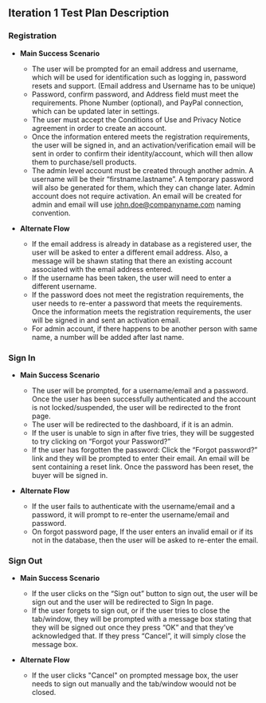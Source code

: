 ## Iteration 1 Test Plan Description

### Registration

* **Main Success Scenario**
  * The user will be prompted for an email address and username, which will be used for identification such as logging in, password resets and support. (Email address and Username has to be unique)
  * Password, confirm password, and Address field must meet the requirements. Phone Number (optional), and PayPal connection, which can be updated later in settings.
  * The user must accept the Conditions of Use and Privacy Notice agreement in order to create an account. 
  * Once the information entered meets the registration requirements, the user will be signed in, and an activation/verification email will be sent in order to confirm their identity/account, which will then allow them to purchase/sell products.
  * The admin level account must be created through another admin. A username will be their “firstname.lastname”.  A temporary password will also be generated for them, which they can change later. Admin account does not require activation. An email will be created for admin and email will use john.doe@companyname.com naming convention.

* **Alternate Flow**
  * If the email address is already in database as a registered user, the user will be asked to enter a different email address. Also, a message will be shawn stating that there an existing account associated with the email address entered.
  * If the username has been taken, the user will need to enter a different username.
  * If the password does not meet the registration requirements, the user needs to re-enter a password that meets the requirements. Once the information meets the registration requirements, the user will be signed in and sent an activation email.
  * For admin account, if there happens to be another person with same name, a number will be added after last name.

### Sign In

* **Main Success Scenario**
  * The user will be prompted, for a username/email and a password. Once the user has been successfully authenticated and the account is not locked/suspended, the user will be redirected to the front page.
  * The user will be redirected to the dashboard, if it is an admin.
  * If the user is unable to sign in after five tries, they will be suggested to try clicking on “Forgot your Password?”
  * If the user has forgotten the password: Click the “Forgot password?” link and they will be prompted to enter their email. An email will be sent containing a reset link. Once the password has been reset, the buyer will be signed in.
  
* **Alternate Flow**
  * If the user fails to authenticate with the username/email and a password, it will prompt to re-enter the username/email and password.
  * On forgot password page, If the user enters an invalid email or if its not in the database, then the user will be asked to re-enter the email.
  
### Sign Out

* **Main Success Scenario**
  * If the user clicks on the “Sign out” button to sign out, the user will be sign out and the user will be redirected to Sign In page.
  * If the user forgets to sign out, or if the user tries to close the tab/window, they will be prompted with a message box stating that they will be signed out once they press “OK” and that they’ve acknowledged that. If they press “Cancel”, it will simply close the message box.
  
* **Alternate Flow**
  * If the user clicks "Cancel" on prompted message box, the user needs to sign out manually and the tab/window woould not be closed.
